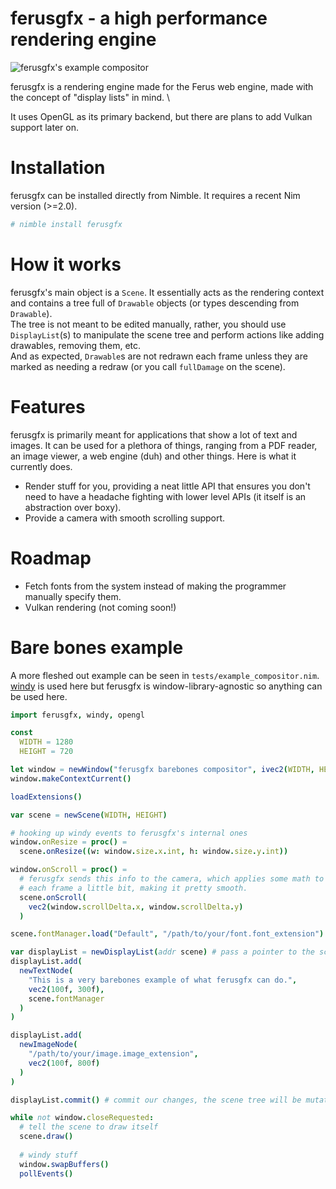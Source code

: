 # ferusgfx - a high performance rendering engine
![ferusgfx's example compositor](https://github.com/ferus-web/ferusgfx/main/media/example_compositor.jpg)

ferusgfx is a rendering engine made for the Ferus web engine, made with the concept of "display lists" in mind. \

It uses OpenGL as its primary backend, but there are plans to add Vulkan support later on.

# Installation
ferusgfx can be installed directly from Nimble. It requires a recent Nim version (>=2.0).
```bash
# nimble install ferusgfx
```

# How it works
ferusgfx's main object is a `Scene`. It essentially acts as the rendering context and contains a tree full of `Drawable` objects (or types descending from `Drawable`). \
The tree is not meant to be edited manually, rather, you should use `DisplayList`(s) to manipulate the scene tree and perform actions like adding drawables, removing them, etc. \
And as expected, `Drawable`s are not redrawn each frame unless they are marked as needing a redraw (or you call `fullDamage` on the scene).

# Features
ferusgfx is primarily meant for applications that show a lot of text and images. It can be used for a plethora of things, ranging from a PDF reader, an image viewer, a web engine (duh) and other things. Here is what it currently does.
- Render stuff for you, providing a neat little API that ensures you don't need to have a headache fighting with lower level APIs (it itself is an abstraction over boxy).
- Provide a camera with smooth scrolling support.

# Roadmap
- Fetch fonts from the system instead of making the programmer manually specify them.
- Vulkan rendering (not coming soon!)

# Bare bones example
A more fleshed out example can be seen in `tests/example_compositor.nim`. \
[windy](https://github.com/treeform/windy) is used here but ferusgfx is window-library-agnostic so anything can be used here.
```nim
import ferusgfx, windy, opengl

const
  WIDTH = 1280
  HEIGHT = 720

let window = newWindow("ferusgfx barebones compositor", ivec2(WIDTH, HEIGHT))
window.makeContextCurrent()

loadExtensions()

var scene = newScene(WIDTH, HEIGHT)

# hooking up windy events to ferusgfx's internal ones
window.onResize = proc() =
  scene.onResize((w: window.size.x.int, h: window.size.y.int))

window.onScroll = proc() =
  # ferusgfx sends this info to the camera, which applies some math to scroll the view
  # each frame a little bit, making it pretty smooth.
  scene.onScroll(
    vec2(window.scrollDelta.x, window.scrollDelta.y)
  )

scene.fontManager.load("Default", "/path/to/your/font.font_extension")

var displayList = newDisplayList(addr scene) # pass a pointer to the scene
displayList.add(
  newTextNode(
    "This is a very barebones example of what ferusgfx can do.",
    vec2(100f, 300f),
    scene.fontManager
  )
)

displayList.add(
  newImageNode(
    "/path/to/your/image.image_extension",
    vec2(100f, 800f)
  )
)

displayList.commit() # commit our changes, the scene tree will be mutated by the display list accordingly.

while not window.closeRequested:
  # tell the scene to draw itself
  scene.draw()
  
  # windy stuff
  window.swapBuffers()
  pollEvents()
```
